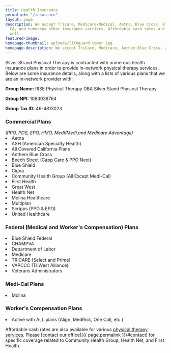```yaml
---
title: Health Insurance
permalink: "/insurance"
layout: page
description: We accept Tricare, Medicare/Medical, Aetna, Blue Cross, Blue Shield of
  CA, and numerous other insurance carriers. Affordable cash rates are available as
  well.
featured-image:
homepage-thumbnail: uploads/lifeguard-tower.jpg
homepage-description: We accept TriCare, Medicare, Anthem Blue Cross, and more.
---
```


Silver Strand Physical Therapy is contracted with numerous health insurance plans in order to provide in-network physical therapy services. Below are some insurance details, along with a lists of various plans that we are an in-network provider with:

**Group Name:** RISE Physical Therapy DBA Silver Stand Physical Therapy

**Group NPI:** 1083038764

**Group Tax ID:** 46-4813023

<section id="insurance-providers">
  <div class="provider-list">
    <h3>Commercial Plans</h3>
    <i>(PPO, POS, EPO, HMO, Medi/Medi,and Medicare Advantage)</i>
    <li>Aetna</li>
    <li>ASH (American Specialty Health)</li>
    <li>All Covered California Plans</li>
    <li>Anthem Blue Cross</li>
    <li>Beech Street (Capp Care & PPO Next)</li>
    <li>Blue Shield</li>
    <li>Cigna</li>
    <li>Community Health Group (All Except Medi-Cal)</li>
    <li>First Health</li>
    <li>Great West</li>
    <li>Health Net</li>
    <li>Molina Healthcare</li>
    <li>Multiplan</li>
    <li>Scripps (PPO & EPO)</li>
    <li>United Healthcare</li>
  </div>
  <div class="provider-list">
    <h3>Federal (Medical and Worker's Compensation) Plans</h3>
    <li>Blue Shield Federal</li>
    <li>CHAMPVA</li>
    <li>Department of Labor</li>
    <li>Medicare</li>
    <li>TRICARE (Select and Prime)</li>
    <li>VAPCCC (TriWest Alliance)</li>
    <li>Veterans Administrators</li>
    <h3>Medi-Cal Plans</h3>
    <li>Molina</li>
    <h3>Worker's Compensation Plans</h3>
    <li>Active with ALL plans (Align, MedRisk, One Call, etc.)</li>
  </div>
</section>

Affordable cash rates are also available for various [physical therapy services](/services). Please [contact our office]({{ page.permalink }}/#contact) for specific coverage related to Community Health Group, Health Net, and First Health.
